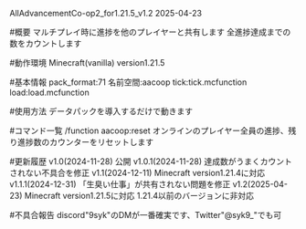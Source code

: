 AllAdvancementCo-op2_for1.21.5_v1.2
2025-04-23

#概要
マルチプレイ時に進捗を他のプレイヤーと共有します
全進捗達成までの数をカウントします

#動作環境
Minecraft(vanilla) version1.21.5

#基本情報
pack_format:71
名前空間:aacoop
tick:tick.mcfunction
load:load.mcfunction

#使用方法
データパックを導入するだけで動きます

#コマンド一覧
/function aacoop:reset
	オンラインのプレイヤー全員の進捗、残り進捗数のカウンターをリセットします

#更新履歴
	v1.0(2024-11-28)
		公開
	v1.0.1(2024-11-28)
		達成数がうまくカウントされない不具合を修正
	v1.1(2024-12-11)
		Minecraft version1.21.4に対応
	v1.1.1(2024-12-31)
		「生臭い仕事」が共有されない問題を修正
	v1.2(2025-04-23)
		Minecraft version1.21.5に対応
		1.21.4以前のバージョンに非対応

#不具合報告
discord"9syk"のDMが一番確実です、Twitter"@syk9_"でも可